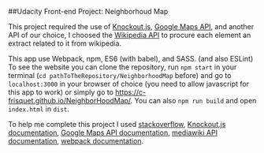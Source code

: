 ##Udacity Front-end Project: Neighborhoud Map

This project required the use of [Knockout.js](http://knockoutjs.com/), [Google Maps API](https://developers.google.com/maps/), and another API of our choice, I choosed the [Wikipedia API](https://www.mediawiki.org/wiki/API:Main_page) to procure each element an extract related to it from wikipedia.

This app use Webpack, npm, ES6 (with babel), and SASS. (and also ESLint)
To see the website you can clone the repository, run `npm start` in your terminal (`cd pathToTheRepository/NeighborhoodMap` before) and go to `localhost:3000` in your browser of choice (you need to allow javascript for this app to work) or simply go to https://c-frisquet.github.io/NeighborHoodMap/. You can also `npm run build` and open `index.html` in `dist`.

To help me complete this project I used [stackoverflow](http://stackoverflow.com/), [Knockout.js documentation](http://knockoutjs.com/documentation/introduction.html),  [Google Maps API documentation](https://developers.google.com/maps/), [mediawiki API documentation](https://www.mediawiki.org/wiki/API:Main_page), [webpack documentation](https://webpack.github.io/docs/).